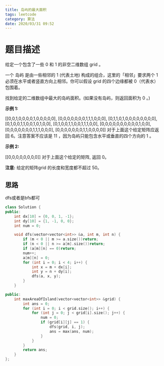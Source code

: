 ```yaml
---
title: 岛屿的最大面积
tags: leetcode
category: 算法
date: 2020/03/31 09:52
---
```


# 题目描述

给定一个包含了一些 0 和 1 的非空二维数组 grid 。

一个 岛屿 是由一些相邻的 1 (代表土地) 构成的组合，这里的「相邻」要求两个 1 必须在水平或者竖直方向上相邻。你可以假设 grid 的四个边缘都被 0（代表水）包围着。

找到给定的二维数组中最大的岛屿面积。(如果没有岛屿，则返回面积为 0 。)

 

**示例 1:**

[[0,0,1,0,0,0,0,1,0,0,0,0,0],
 [0,0,0,0,0,0,0,1,1,1,0,0,0],
 [0,1,1,0,1,0,0,0,0,0,0,0,0],
 [0,1,0,0,1,1,0,0,1,0,1,0,0],
 [0,1,0,0,1,1,0,0,1,1,1,0,0],
 [0,0,0,0,0,0,0,0,0,0,1,0,0],
 [0,0,0,0,0,0,0,1,1,1,0,0,0],
 [0,0,0,0,0,0,0,1,1,0,0,0,0]]
对于上面这个给定矩阵应返回 6。注意答案不应该是 11 ，因为岛屿只能包含水平或垂直的四个方向的 1 。

**示例 2:**

[[0,0,0,0,0,0,0,0]]
对于上面这个给定的矩阵, 返回 0。

 

**注意:** 给定的矩阵grid 的长度和宽度都不超过 50。

## 思路

dfs或者是bfs都可

```c++
class Solution {
public:
    int dx[10] = {0, 0, 1, -1};
    int dy[10] = {1, -1, 0, 0};
    int num = 0;

    void dfs(vector<vector<int>> &a, int m, int n) {
        if (m < 0 || m >= a.size())return;
        if (n < 0 || n >= a[m].size())return;
        if (a[m][n] == 0)return;
        num++;
        a[m][n] = 0;
        for (int i = 0; i < 4; i++) {
            int x = m + dx[i];
            int y = n + dy[i];
            dfs(a, x, y);
        }
    }

public:
    int maxAreaOfIsland(vector<vector<int>> &grid) {
        int ans = 0;
        for (int i = 0; i < grid.size(); i++) {
            for (int j = 0; j < grid[i].size(); j++) {
                num = 0;
                if (grid[i][j] == 1) {
                    dfs(grid, i, j);
                    ans = max(ans, num);
                }
            }
        }
        return ans;
    }
};
```

